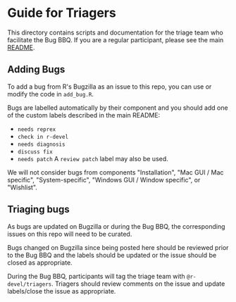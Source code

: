 # Guide for Triagers

This directory contains scripts and documentation for the triage team who 
facilitate the Bug BBQ. If you are a regular participant, please see the main 
[README](/README.md).

## Adding Bugs

To add a bug from R's Bugzilla as an issue to this repo, you can use or modify 
the code in `add_bug.R`.

Bugs are labelled automatically by their component and you should add one of 
the custom labels described in the main README: 
 - `needs reprex`
 - `check in r-devel`
 - `needs diagnosis`
 - `discuss fix`
 - `needs patch`
A `review patch` label may also be used. 

We will not consider bugs from components "Installation", 
"Mac GUI / Mac specific", "System-specific", "Windows GUI / Window specific", 
or "Wishlist".

## Triaging bugs 

As bugs are updated on Bugzilla or during the Bug BBQ, the corresponding issues 
on this repo will need to be curated.

Bugs changed on Bugzilla since being posted here should be reviewed prior to 
the Bug BBQ and the labels should be updated or the issue should be closed 
as appropriate.

During the Bug BBQ, participants will tag the triage team with 
`@r-devel/triagers`. Triagers should review comments on the issue and update 
labels/close the issue as appropriate.
